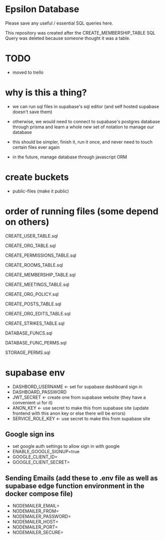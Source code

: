 # Epsilon Database

Please save any useful / essential SQL queries here.

This repository was created after the CREATE_MEMBERSHIP_TABLE SQL Query was deleted because someone thought it was a table.

# TODO

- moved to trello

# why is this a thing?

- we can run sql files in supabase's sql editor (and self hosted supabase doesn't save them)

- otherwise, we would need to connect to supabase's postgres database through prisma and learn a whole new set of notation to manage our database

- this should be simpler, finish it, run it once, and never need to touch certain files ever again

- in the future, manage database through javascript ORM

# create buckets

- public-files (make it public)

# order of running files (some depend on others)

CREATE_USER_TABLE.sql

CREATE_ORG_TABLE.sql

CREATE_PERMISSIONS_TABLE.sql

CREATE_ROOMS_TABLE.sql

CREATE_MEMBERSHIP_TABLE.sql

CREATE_MEETINGS_TABLE.sql

CREATE_ORG_POLICY.sql

CREATE_POSTS_TABLE.sql

CREATE_ORG_EDITS_TABLE.sql

CREATE_STRIKES_TABLE.sql

DATABASE_FUNCS.sql

DATABASE_FUNC_PERMS.sql

STORAGE_PERMS.sql

# supabase env

- DASHBORD_USERNAME <- set for supabase dashboard sign in
- DASHBOARD_PASSWORD
- JWT_SECRET <- create one from supabase website (they have a convenient ui for it)
- ANON_KEY <- use secret to make this from supabase site (update frontend with this anon key or else there will be errors)
- SERVICE_ROLE_KEY <- use secret to make this from supabase site

## Google sign ins
- set google auth settings to allow sign in with google
- ENABLE_GOOGLE_SIGNUP=true
- GOOGLE_CLIENT_ID=
- GOOGLE_CLIENT_SECRET=

## Sending Emails (add these to .env file as well as supabase edge function environment in the docker compose file)
- NODEMAILER_EMAIL=
- NODEMAILER_FROM=
- NODEMAILER_PASSWORD=
- NODEMAILER_HOST=
- NODEMAILER_PORT=
- NODEMAILER_SECURE=
